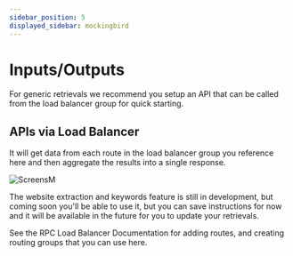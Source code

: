 ```yaml
---
sidebar_position: 5
displayed_sidebar: mockingbird
---
```


# Inputs/Outputs

For generic retrievals we recommend you setup an API that can be called from the load balancer group for quick starting.

## APIs via Load Balancer

It will get data from each route in the load balancer group you reference here and then aggregate the results into a
single response.

![ScreensM](https://github.com/zeus-fyi/zeus/assets/17446735/f8011006-e92c-413a-9267-ea69165b91e9)

The website extraction and keywords feature is still in development, but coming soon you'll be able to use it, but you
can save instructions for now and it will be available in the future for you to update your retrievals.

See the RPC Load Balancer Documentation for adding routes, and creating routing groups that you can use here.